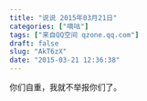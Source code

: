 ```yaml
---
title: "说说 2015年03月21日"
categories: ["嘀咕"]
tags: ["来自QQ空间 qzone.qq.com"]
draft: false
slug: "AkT6zX"
date: "2015-03-21 12:36:38"
---
```


你们自重，我就不举报你们了。
